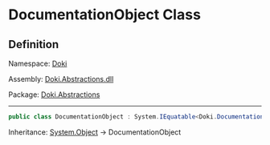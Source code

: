 # DocumentationObject Class

## Definition

Namespace: [Doki](README.md)

Assembly: [Doki.Abstractions.dll](../README.md)

Package: [Doki.Abstractions](https://www.nuget.org/packages/Doki.Abstractions)

---

```csharp
public class DocumentationObject : System.IEquatable<Doki.DocumentationObject>
```

Inheritance: [System.Object](https://learn.microsoft.com/en-us/dotnet/api/System.Object) → DocumentationObject

